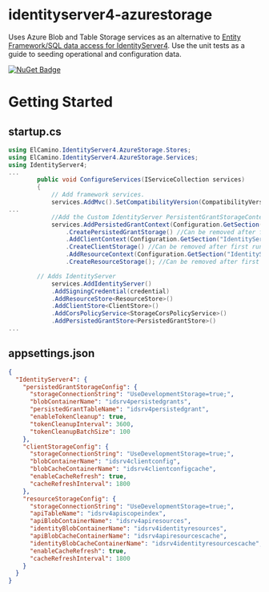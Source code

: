 # identityserver4-azurestorage
Uses Azure Blob and Table Storage services as an alternative to [Entity Framework/SQL data access for IdentityServer4](https://identityserver4.readthedocs.io/en/latest/quickstarts/7_entity_framework.html#identityserver4-entityframework).
Use the unit tests as a guide to seeding operational and configuration data.

[![NuGet Badge](https://buildstats.info/nuget/ElCamino.IdentityServer4.AzureStorage)](https://www.nuget.org/packages/ElCamino.IdentityServer4.AzureStorage/)

# Getting Started
## startup.cs
```C#
using ElCamino.IdentityServer4.AzureStorage.Stores;
using ElCamino.IdentityServer4.AzureStorage.Services;
using IdentityServer4;
...
        public void ConfigureServices(IServiceCollection services)
        {
            // Add framework services.
            services.AddMvc().SetCompatibilityVersion(CompatibilityVersion.Version_2_2);
...
            //Add the Custom IdentityServer PersistentGrantStorageContext/Create Storage Table
            services.AddPersistedGrantContext(Configuration.GetSection("IdentityServer4:persistedGrantStorageConfig"))
                .CreatePersistedGrantStorage() //Can be removed after first run.
                .AddClientContext(Configuration.GetSection("IdentityServer4:clientStorageConfig"))
                .CreateClientStorage() //Can be removed after first run.
                .AddResourceContext(Configuration.GetSection("IdentityServer4:resourceStorageConfig"))
                .CreateResourceStorage(); //Can be removed after first run.

	    // Adds IdentityServer
            services.AddIdentityServer()
            .AddSigningCredential(credential)            
            .AddResourceStore<ResourceStore>()
            .AddClientStore<ClientStore>()
            .AddCorsPolicyService<StorageCorsPolicyService>()
            .AddPersistedGrantStore<PersistedGrantStore>()
...
```
## appsettings.json
```json
{
  "IdentityServer4": {
    "persistedGrantStorageConfig": {
      "storageConnectionString": "UseDevelopmentStorage=true;",
      "blobContainerName": "idsrv4persistedgrants",
      "persistedGrantTableName": "idsrv4persistedgrant",
      "enableTokenCleanup": true,
      "tokenCleanupInterval": 3600,
      "tokenCleanupBatchSize": 100
    },
    "clientStorageConfig": {
      "storageConnectionString": "UseDevelopmentStorage=true;",
      "blobContainerName": "idsrv4clientconfig",
	  "blobCacheContainerName": "idsrv4clientconfigcache",
	  "enableCacheRefresh": true,
	  "cacheRefreshInterval": 1800
    },
    "resourceStorageConfig": {
      "storageConnectionString": "UseDevelopmentStorage=true;",
      "apiTableName": "idsrv4apiscopeindex",
      "apiBlobContainerName": "idsrv4apiresources",
      "identityBlobContainerName": "idsrv4identityresources",
	  "apiBlobCacheContainerName": "idsrv4apiresourcescache",
      "identityBlobCacheContainerName": "idsrv4identityresourcescache",
	  "enableCacheRefresh": true,
	  "cacheRefreshInterval": 1800
    }
  }
}
```
